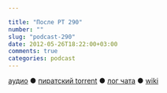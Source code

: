 ```yaml
---

title: "После РТ 290"
number: ""
slug: "podcast-290"
date: 2012-05-26T18:22:00+03:00
comments: true
categories: podcast
---
```

[аудио](http://cdn.radio-t.com/rt290post.mp3) ● [пиратский torrent](http://pirates.radio-t.com/torrents/rt290post.mp3.torrent) ● [лог чата](http://chat.radio-t.com/logs/radio-t-290.html) ● [wiki](http://wiki.radio-t.com/%D0%9F%D0%BE%D1%81%D0%BB%D0%B5_%D0%A0%D0%A2_290)<audio src="http://cdn.radio-t.com/rt290post.mp3" preload="none">
